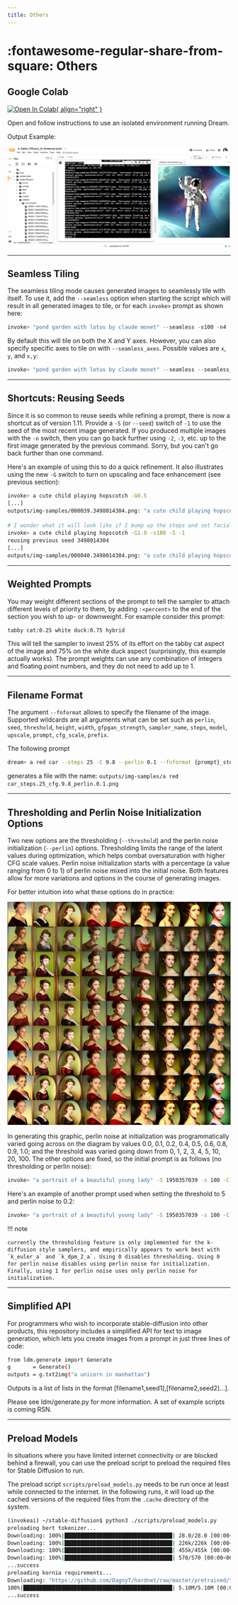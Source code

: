 ```yaml
---
title: Others
---
```


# :fontawesome-regular-share-from-square: Others

## **Google Colab**

[![Open In Colab](https://colab.research.google.com/assets/colab-badge.svg){ align="right" }](https://colab.research.google.com/github/lstein/stable-diffusion/blob/main/notebooks/Stable_Diffusion_AI_Notebook.ipynb)

Open and follow instructions to use an isolated environment running Dream.

Output Example:

![Colab Notebook](../assets/colab_notebook.png)

---

## **Seamless Tiling**

The seamless tiling mode causes generated images to seamlessly tile with itself. To use it, add the
`--seamless` option when starting the script which will result in all generated images to tile, or
for each `invoke>` prompt as shown here:

```python
invoke> "pond garden with lotus by claude monet" --seamless -s100 -n4
```

By default this will tile on both the X and Y axes. However, you can also specify specific axes to tile on with `--seamless_axes`.
Possible values are `x`, `y`, and `x,y`:
```python
invoke> "pond garden with lotus by claude monet" --seamless --seamless_axes=x -s100 -n4
```

---

## **Shortcuts: Reusing Seeds**

Since it is so common to reuse seeds while refining a prompt, there is now a shortcut as of version
1.11. Provide a `-S` (or `--seed`) switch of `-1` to use the seed of the most recent image
generated. If you produced multiple images with the `-n` switch, then you can go back further
using `-2`, `-3`, etc. up to the first image generated by the previous command. Sorry, but you can't go
back further than one command.

Here's an example of using this to do a quick refinement. It also illustrates using the new `-G`
switch to turn on upscaling and face enhancement (see previous section):

```bash
invoke> a cute child playing hopscotch -G0.5
[...]
outputs/img-samples/000039.3498014304.png: "a cute child playing hopscotch" -s50 -W512 -H512 -C7.5 -mk_lms -S3498014304

# I wonder what it will look like if I bump up the steps and set facial enhancement to full strength?
invoke> a cute child playing hopscotch -G1.0 -s100 -S -1
reusing previous seed 3498014304
[...]
outputs/img-samples/000040.3498014304.png: "a cute child playing hopscotch" -G1.0 -s100 -W512 -H512 -C7.5 -mk_lms -S3498014304
```

---

## **Weighted Prompts**

You may weight different sections of the prompt to tell the sampler to attach different levels of
priority to them, by adding `:<percent>` to the end of the section you wish to up- or downweight. For
example consider this prompt:

```bash
tabby cat:0.25 white duck:0.75 hybrid
```

This will tell the sampler to invest 25% of its effort on the tabby cat aspect of the image and 75%
on the white duck aspect (surprisingly, this example actually works). The prompt weights can use any
combination of integers and floating point numbers, and they do not need to add up to 1.

---

## **Filename Format**

The argument `--fnformat` allows to specify the filename of the
 image. Supported wildcards are all arguments what can be set such as
 `perlin`, `seed`, `threshold`, `height`, `width`, `gfpgan_strength`,
 `sampler_name`, `steps`, `model`, `upscale`, `prompt`, `cfg_scale`,
 `prefix`.

The following prompt
```bash
dream> a red car --steps 25 -C 9.8 --perlin 0.1 --fnformat {prompt}_steps.{steps}_cfg.{cfg_scale}_perlin.{perlin}.png
```

generates a file with the name: `outputs/img-samples/a red car_steps.25_cfg.9.8_perlin.0.1.png`

---

## **Thresholding and Perlin Noise Initialization Options**

Two new options are the thresholding (`--threshold`) and the perlin noise initialization (`--perlin`) options. Thresholding limits the range of the latent values during optimization, which helps combat oversaturation with higher CFG scale values. Perlin noise initialization starts with a percentage (a value ranging from 0 to 1) of perlin noise mixed into the initial noise. Both features allow for more variations and options in the course of generating images.

For better intuition into what these options do in practice:

![here is a graphic demonstrating them both](../assets/truncation_comparison.jpg)

In generating this graphic, perlin noise at initialization was programmatically varied going across on the diagram by values 0.0, 0.1, 0.2, 0.4, 0.5, 0.6, 0.8, 0.9, 1.0; and the threshold was varied going down from
0, 1, 2, 3, 4, 5, 10, 20, 100. The other options are fixed, so the initial prompt is as follows (no thresholding or perlin noise):

```bash
invoke> "a portrait of a beautiful young lady" -S 1950357039 -s 100 -C 20 -A k_euler_a --threshold 0 --perlin 0
```

Here's an example of another prompt used when setting the threshold to 5 and perlin noise to 0.2:

```bash
invoke> "a portrait of a beautiful young lady" -S 1950357039 -s 100 -C 20 -A k_euler_a --threshold 5 --perlin 0.2
```

!!! note

    currently the thresholding feature is only implemented for the k-diffusion style samplers, and empirically appears to work best with `k_euler_a` and `k_dpm_2_a`. Using 0 disables thresholding. Using 0 for perlin noise disables using perlin noise for initialization. Finally, using 1 for perlin noise uses only perlin noise for initialization.

---

## **Simplified API**

For programmers who wish to incorporate stable-diffusion into other products, this repository
includes a simplified API for text to image generation, which lets you create images from a prompt
in just three lines of code:

```bash
from ldm.generate import Generate
g       = Generate()
outputs = g.txt2img("a unicorn in manhattan")
```

Outputs is a list of lists in the format [filename1,seed1],[filename2,seed2]...].

Please see ldm/generate.py for more information. A set of example scripts is coming RSN.

---

## **Preload Models**

In situations where you have limited internet connectivity or are blocked behind a firewall, you can
use the preload script to preload the required files for Stable Diffusion to run.

The preload script `scripts/preload_models.py` needs to be run once at least while connected to the
internet. In the following runs, it will load up the cached versions of the required files from the
`.cache` directory of the system.

```bash
(invokeai) ~/stable-diffusion$ python3 ./scripts/preload_models.py
preloading bert tokenizer...
Downloading: 100%|██████████████████████████████████| 28.0/28.0 [00:00<00:00, 49.3kB/s]
Downloading: 100%|██████████████████████████████████| 226k/226k [00:00<00:00, 2.79MB/s]
Downloading: 100%|██████████████████████████████████| 455k/455k [00:00<00:00, 4.36MB/s]
Downloading: 100%|██████████████████████████████████| 570/570 [00:00<00:00, 477kB/s]
...success
preloading kornia requirements...
Downloading: "https://github.com/DagnyT/hardnet/raw/master/pretrained/train_liberty_with_aug/checkpoint_liberty_with_aug.pth" to /u/lstein/.cache/torch/hub/checkpoints/checkpoint_liberty_with_aug.pth
100%|███████████████████████████████████████████████| 5.10M/5.10M [00:00<00:00, 101MB/s]
...success
```

